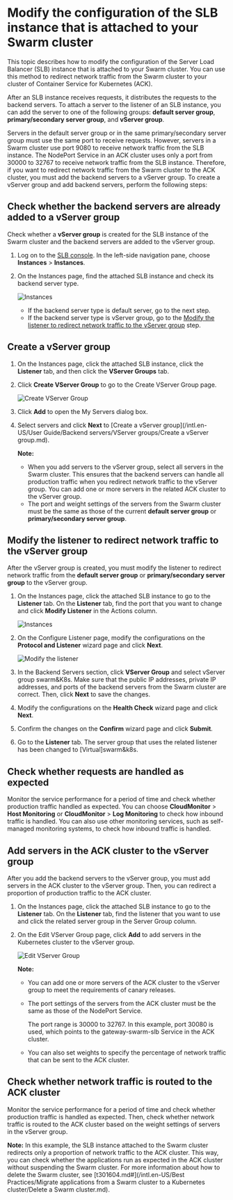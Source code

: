 # Modify the configuration of the SLB instance that is attached to your Swarm cluster

This topic describes how to modify the configuration of the Server Load Balancer \(SLB\) instance that is attached to your Swarm cluster. You can use this method to redirect network traffic from the Swarm cluster to your cluster of Container Service for Kubernetes \(ACK\).

After an SLB instance receives requests, it distributes the requests to the backend servers. To attach a server to the listener of an SLB instance, you can add the server to one of the following groups: **default server group**, **primary/secondary server group**, and **vServer group**.

Servers in the default server group or in the same primary/secondary server group must use the same port to receive requests. However, servers in a Swarm cluster use port 9080 to receive network traffic from the SLB instance. The NodePort Service in an ACK cluster uses only a port from 30000 to 32767 to receive network traffic from the SLB instance. Therefore, if you want to redirect network traffic from the Swarm cluster to the ACK cluster, you must add the backend servers to a vServer group. To create a vServer group and add backend servers, perform the following steps:

## Check whether the backend servers are already added to a vServer group

Check whether a **vServer group** is created for the SLB instance of the Swarm cluster and the backend servers are added to the vServer group.

1.  Log on to the [SLB console](https://slbnext.console.aliyun.com/). In the left-side navigation pane, choose **Instances** \> **Instances**.

2.  On the Instances page, find the attached SLB instance and check its backend server type.

    ![Instances](https://static-aliyun-doc.oss-accelerate.aliyuncs.com/assets/img/en-US/5855855061/p48304.png)

    -   If the backend server type is default server, go to the next step.
    -   If the backend server type is vServer group, go to the [Modify the listener to redirect network traffic to the vServer group](#section_vzo_c9w_kdk) step.

## Create a vServer group

1.  On the Instances page, click the attached SLB instance, click the **Listener** tab, and then click the **VServer Groups** tab.

2.  Click **Create VServer Group** to go to the Create VServer Group page.

    ![Create VServer Group](https://static-aliyun-doc.oss-accelerate.aliyuncs.com/assets/img/en-US/6855855061/p48305.png)

3.  Click **Add** to open the My Servers dialog box.

4.  Select servers and click **Next** to [Create a vServer group](/intl.en-US/User Guide/Backend servers/VServer groups/Create a vServer group.md).

    **Note:**

    -   When you add servers to the vServer group, select all servers in the Swarm cluster. This ensures that the backend servers can handle all production traffic when you redirect network traffic to the vServer group. You can add one or more servers in the related ACK cluster to the vServer group.
    -   The port and weight settings of the servers from the Swarm cluster must be the same as those of the current **default server group** or **primary/secondary server group**.

## Modify the listener to redirect network traffic to the vServer group

After the vServer group is created, you must modify the listener to redirect network traffic from the **default server group** or **primary/secondary server group** to the vServer group.

1.  On the Instances page, click the attached SLB instance to go to the **Listener** tab. On the **Listener** tab, find the port that you want to change and click **Modify Listener** in the Actions column.

    ![Instances](https://static-aliyun-doc.oss-accelerate.aliyuncs.com/assets/img/en-US/6855855061/p48306.png)

2.  On the Configure Listener page, modify the configurations on the **Protocol and Listener** wizard page and click **Next**.

    ![Modify the listener](https://static-aliyun-doc.oss-accelerate.aliyuncs.com/assets/img/en-US/6855855061/p48307.png)

3.  In the Backend Servers section, click **VServer Group** and select vServer group swarm&K8s. Make sure that the public IP addresses, private IP addresses, and ports of the backend servers from the Swarm cluster are correct. Then, click **Next** to save the changes.

4.  Modify the configurations on the **Health Check** wizard page and click **Next**.

5.  Confirm the changes on the **Confirm** wizard page and click **Submit**.

6.  Go to the **Listener** tab. The server group that uses the related listener has been changed to \[Virtual\]swarm&k8s.


## Check whether requests are handled as expected

Monitor the service performance for a period of time and check whether production traffic handled as expected. You can choose **CloudMonitor** \> **Host Monitoring** or **CloudMonitor** \> **Log Monitoring** to check how inbound traffic is handled. You can also use other monitoring services, such as self-managed monitoring systems, to check how inbound traffic is handled.

## Add servers in the ACK cluster to the vServer group

After you add the backend servers to the vServer group, you must add servers in the ACK cluster to the vServer group. Then, you can redirect a proportion of production traffic to the ACK cluster.

1.  On the Instances page, click the attached SLB instance to go to the **Listener** tab. On the **Listener** tab, find the listener that you want to use and click the related server group in the Server Group column.

2.  On the Edit VServer Group page, click **Add** to add servers in the Kubernetes cluster to the vServer group.

    ![Edit VServer Group](https://static-aliyun-doc.oss-accelerate.aliyuncs.com/assets/img/en-US/6855855061/p48312.png)

    **Note:**

    -   You can add one or more servers of the ACK cluster to the vServer group to meet the requirements of canary releases.
    -   The port settings of the servers from the ACK cluster must be the same as those of the NodePort Service.

        The port range is 30000 to 32767. In this example, port 30080 is used, which points to the gateway-swarm-slb Service in the ACK cluster.

    -   You can also set weights to specify the percentage of network traffic that can be sent to the ACK cluster.

## Check whether network traffic is routed to the ACK cluster

Monitor the service performance for a period of time and check whether production traffic is handled as expected. Then, check whether network traffic is routed to the ACK cluster based on the weight settings of servers in the vServer group.

**Note:** In this example, the SLB instance attached to the Swarm cluster redirects only a proportion of network traffic to the ACK cluster. This way, you can check whether the applications run as expected in the ACK cluster without suspending the Swarm cluster. For more information about how to delete the Swarm cluster, see [t301604.md\#](/intl.en-US/Best Practices/Migrate applications from a Swarm cluster to a Kubernetes cluster/Delete a Swarm cluster.md).

